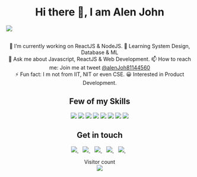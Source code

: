 <h1 align='center'>Hi there 👋, I am Alen John</h1>

<!-- <p align='center'>Software Developer with 1+ years of experience</p> -->

![](https://github.com/alenjohn05/alenjohn05/blob/main/cover-new.png)

<p align='center'>
 <br> 🔭 I’m currently working on ReactJS & NodeJS.
 🌱 Learning System Design, Database & ML
 <br> 💬 Ask me about Javascript, ReactJS & Web Development.
 📫 How to reach me: Join me at tweet <a target="_blank" href="https://twitter.com/AlenJoh81144560">@alenJoh81144560</a>
 <br> ⚡ Fun fact: I m not from IIT, NIT or even CSE.
 😀 Interested in Product Development.
</p>

<h2 align='center'>
  Few of my Skills
</h2>

<p align='center'>
 <img src="https://img.shields.io/badge/javascript%20-%23323330.svg?&style=for-the-badge&logo=javascript&logoColor=%23F7DF1E" />
 <img src="https://img.shields.io/badge/-PYTHON-blue?style=for-the-badge&logo=python&logoColor=white"/>
 <img src="https://img.shields.io/badge/html5%20-%23E34F26.svg?&style=for-the-badge&logo=html5&logoColor=white" />    
 <img src="https://img.shields.io/badge/react%20-%2320232a.svg?&style=for-the-badge&logo=react&logoColor=%2361DAFB" />    
 <img src="https://img.shields.io/badge/css3%20-%231572B6.svg?&style=for-the-badge&logo=css3&logoColor=white" />
 <!-- <img src="https://img.shields.io/badge/angular%20-%23DD0031.svg?&style=for-the-badge&logo=angular&logoColor=white" /> -->
 <img src="https://img.shields.io/badge/node.js%20-%2343853D.svg?&style=for-the-badge&logo=node.js&logoColor=white" />
 <img src="https://img.shields.io/badge/redux%20-%23593d88.svg?&style=for-the-badge&logo=redux&logoColor=white" />
<!--  <img src="https://img.shields.io/badge/typescript%20-%23007ACC.svg?&style=for-the-badge&logo=typescript&logoColor=white" /> -->
 <img src="https://img.shields.io/badge/MongoDB-%234ea94b.svg?&style=for-the-badge&logo=mongodb&logoColor=white" />
</p>


<!-- <h2 align='center'>
  Have exposure into
</h2> -->

<!-- <p align='center'>
  PWA, Web APIs, Axios, JWT, FaceAPI Js, Tesseract Js,  <img src="https://img.shields.io/badge/react_native%20-%2320232a.svg?&style=for-the-badge&logo=react&logoColor=%2361DAFB" />,  <img src="https://img.shields.io/badge/bootstrap%20-%23563D7C.svg?&style=for-the-badge&logo=bootstrap&logoColor=white" />, <img src="https://img.shields.io/badge/material%20ui%20-%230081CB.svg?&style=for-the-badge&logo=material-ui&logoColor=white" />, <img src="https://img.shields.io/badge/express.js%20-%23404d59.svg?logo=express-js&logoColor=white&style=for-the-badge" />, <img src="https://img.shields.io/badge/postgres-%23316192.svg?&style=for-the-badge&logo=postgresql&logoColor=white" />, <img src="https://img.shields.io/badge/MongoDB-%234ea94b.svg?&style=for-the-badge&logo=mongodb&logoColor=white" />, <img src="https://img.shields.io/badge/Amazon%20AWS-%23232F3E?logo=amazon-aws&logoColor=white&style=for-the-badge" /> (Lambda, Rekognition, DynamoDB, S3, Cloudfront, API Gateway), <img src="https://img.shields.io/badge/Google%20Cloud-%234285F4?logo=google-cloud&logoColor=white&style=for-the-badge" /> (Firebase, Firestore, Cloud Storage, Cloud Run)
</p> -->

<!-- <h2 align='center'>Checkout My Resume</h2>
<details align="center"> 
 <summary>Download</summary>
 <a target="_blank" href="https://github.com/argodeep/argodeep/raw/master/Arghyadeep-resume.pdf">Click Here</a>
</details> -->

<h2 align='center'>
  Get in touch
</h2>

<p align='center'>
  <a target="_blank" href="https://www.linkedin.com/in/alen-john-306a571b1">
    <img src="https://img.shields.io/badge/linkedin-%230077B5.svg?&style=for-the-badge&logo=linkedin&logoColor=white" />
  </a>&nbsp;&nbsp;
  <a target="_blank" href="https://twitter.com/AlenJoh81144560">
    <img src="https://img.shields.io/badge/twitter-%231DA1F2.svg?&style=for-the-badge&logo=twitter&logoColor=white" />        
  </a>&nbsp;&nbsp;
  <a target="_blank" href="https://github.com/alenjohn05">
    <img src="https://img.shields.io/badge/github-%23100000.svg?&style=for-the-badge&logo=github&logoColor=white" />        
  </a>&nbsp;&nbsp;
   <a target="_blank" href="https://www.behance.net/alenjohn05">
    <img src="https://img.shields.io/badge/-BEHANCE-blue?style=for-the-badge&logo=behance&logoColor=%23F7DF1E" />        
  </a>&nbsp;&nbsp;
   <a target="_blank" href="https://dribbble.com/alenjohn05">
    <img src="https://img.shields.io/badge/-DRIBBBLE-ea4c89?style=for-the-badge&logo=dribbble&logoColor=white" />        
  </a>&nbsp;&nbsp;
</p>
 
<p align="center"> 
  Visitor count<br>
  <img src="https://profile-counter.glitch.me/alenjohn05/count.svg" />
</p>
